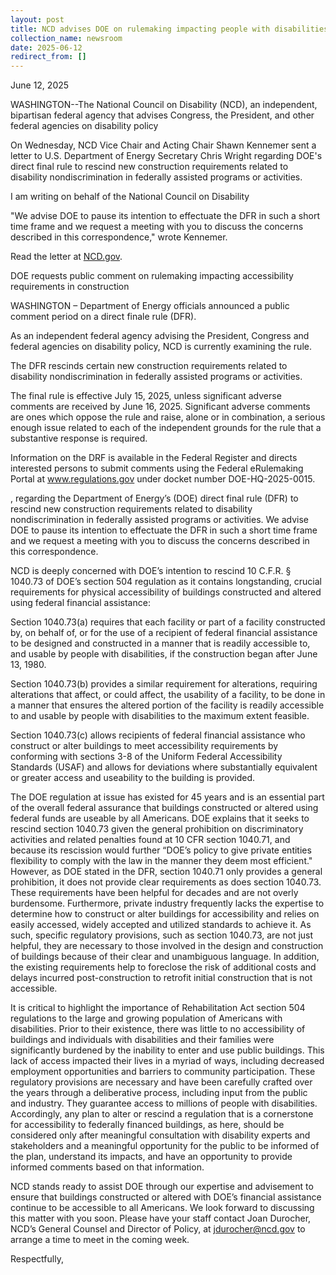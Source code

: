 ```yaml
---
layout: post
title: NCD advises DOE on rulemaking impacting people with disabilities
collection_name: newsroom
date: 2025-06-12
redirect_from: []
---
```

June 12, 2025

WASHINGTON--The National Council on Disability (NCD), an independent, bipartisan federal agency that advises Congress, the President, and other federal agencies on disability policy





On Wednesday, NCD Vice Chair and Acting Chair Shawn Kennemer sent a letter to U.S. Department of Energy Secretary Chris Wright regarding DOE's direct final rule to rescind new construction requirements related to disability nondiscrimination in federally assisted programs or activities. 


I am writing on behalf of the National Council on Disability



"We advise DOE to pause its intention to effectuate the DFR in such a short time frame and we request a meeting with you to discuss the concerns described in this correspondence," wrote Kennemer. 



Read the letter at [NCD.gov](https://www.ncd.gov/letters/2025-06-11-ncd-letter-to-doe-regarding-dfr-on-construction-requirements).

DOE requests public comment on rulemaking impacting accessibility requirements in construction

 

WASHINGTON – Department of Energy officials announced a public comment period on a direct finale rule (DFR).

 

As an independent federal agency advising the President, Congress and federal agencies on disability policy, NCD is currently examining the rule.

 

The DFR rescinds certain new construction requirements related to disability nondiscrimination in federally assisted programs or activities.

 

The final rule is effective July 15, 2025, unless significant adverse comments are received by June 16, 2025. Significant adverse comments are ones which oppose the rule and raise, alone or in combination, a serious enough issue related to each of the independent grounds for the rule that a substantive response is required.

 

Information on the DRF is available in the Federal Register and directs interested persons to submit comments using the Federal eRulemaking Portal at www.regulations.gov under docket number DOE-HQ-2025-0015.



, regarding the Department of Energy’s (DOE) direct final rule (DFR) to rescind new construction requirements related to disability nondiscrimination in federally assisted programs or activities. We advise DOE to pause its intention to effectuate the DFR in such a short time frame and we request a meeting with you to discuss the concerns described in this correspondence. 



NCD is deeply concerned with DOE’s intention to rescind 10 C.F.R. § 1040.73 of DOE’s section 504 regulation as it contains longstanding, crucial requirements for physical accessibility of buildings constructed and altered using federal financial assistance:



Section 1040.73(a) requires that each facility or part of a facility constructed by, on behalf of, or for the use of a recipient of federal financial assistance  to be designed and constructed in a manner that is readily accessible to, and usable by people with disabilities, if the construction began after June 13, 1980. 



Section 1040.73(b) provides a similar requirement for alterations, requiring alterations that affect, or could affect, the usability of a facility, to be done in a manner that ensures the altered portion of the facility is readily accessible to and usable by people with disabilities to the maximum extent feasible. 



Section 1040.73(c) allows recipients of federal financial assistance who construct or alter buildings to meet accessibility requirements by conforming with sections 3-8 of the Uniform Federal Accessibility Standards (USAF) and allows for deviations where substantially equivalent or greater access and useability to the building is provided. 



The DOE regulation at issue has existed for 45 years and is an essential part of the overall federal assurance that buildings constructed or altered using federal funds are useable by all Americans. DOE explains that it seeks to rescind section 1040.73 given the general prohibition on discriminatory activities and related penalties found at 10 CFR section 1040.71, and because its rescission would further “DOE’s policy to give private entities flexibility to comply with the law in the manner they deem most efficient." However, as DOE stated in the DFR, section 1040.71 only provides a general prohibition, it does not provide clear requirements as does section 1040.73. These requirements have been helpful for decades and are not overly burdensome. Furthermore, private industry frequently lacks the expertise to determine how to construct or alter buildings for accessibility and relies on easily accessed, widely accepted and utilized standards to achieve it. As such, specific regulatory provisions, such as section 1040.73, are not just helpful, they are necessary to those involved in the design and construction of buildings because of their clear and unambiguous language. In addition, the existing requirements help to foreclose the risk of additional costs and delays incurred post-construction to retrofit initial construction that is not accessible.



It is critical to highlight the importance of Rehabilitation Act section 504 regulations to the large and growing population of Americans with disabilities. Prior to their existence, there was little to no accessibility of buildings and individuals with disabilities and their families were significantly burdened by the inability to enter and use public buildings. This lack of access impacted their lives in a myriad of ways, including decreased employment opportunities and barriers to community participation. These regulatory provisions are necessary and have been carefully crafted over the years through a deliberative process, including input from the public and industry. They guarantee access to millions of people with disabilities. Accordingly, any plan to alter or rescind a regulation that is a cornerstone for accessibility to federally financed buildings, as here, should be considered only after meaningful consultation with disability experts and stakeholders and a meaningful opportunity for the public to be informed of the plan, understand its impacts, and have an opportunity to provide informed comments based on that information. 



NCD stands ready to assist DOE through our expertise and advisement to ensure that buildings constructed or altered with DOE’s financial assistance continue to be accessible to all Americans. We look forward to discussing this matter with you soon. Please have your staff contact Joan Durocher, NCD’s General Counsel and Director of Policy, at jdurocher@ncd.gov to arrange a time to meet in the coming week. 



Respectfully,
